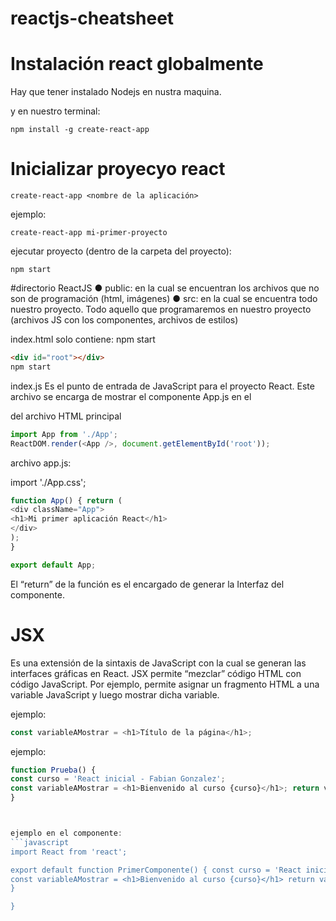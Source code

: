 # reactjs-cheatsheet

# Instalación react globalmente

Hay que tener instalado Nodejs en nustra maquina.

y en nuestro terminal:
```
npm install -g create-react-app
```

# Inicializar proyecyo react
```
create-react-app <nombre de la aplicación>
```

ejemplo:
```
create-react-app mi-primer-proyecto
```

ejecutar proyecto (dentro de la carpeta del proyecto):
```
npm start
```

#directorio ReactJS
●	public: en la cual se encuentran los archivos que no son de programación (html, imágenes)
●	src: en la cual se encuentra todo nuestro proyecto. Todo aquello que programaremos en nuestro proyecto (archivos JS con los componentes, archivos de estilos)

index.html
solo contiene:
npm start
```html
<div id="root"></div>
npm start
```
index.js
Es el punto de entrada de JavaScript para el proyecto React. Este archivo se encarga de mostrar el componente App.js en el <div id=”root”></div> del archivo HTML principal
```javascript
import App from './App';
ReactDOM.render(<App />, document.getElementById('root'));
```

archivo app.js:

import './App.css';
```javascript
function App() { return (
<div className="App">
<h1>Mi primer aplicación React</h1>
</div>
);
}

export default App;
```
El “return” de la función es el encargado de generar la Interfaz del componente.


# JSX
Es una extensión de la sintaxis de JavaScript con la cual se generan las interfaces gráficas en React.
JSX permite “mezclar” código HTML con código JavaScript. Por ejemplo, permite asignar un fragmento HTML a una variable JavaScript y luego mostrar dicha variable.

ejemplo:
```javascript
const variableAMostrar = <h1>Título de la página</h1>;
```

ejemplo:
```javascript
function Prueba() {
const curso = 'React inicial - Fabian Gonzalez';
const variableAMostrar = <h1>Bienvenido al curso {curso}</h1>; return variableAMostrar;
}



ejemplo en el componente:
```javascript
import React from 'react';

export default function PrimerComponente() { const curso = 'React inicial - Fabian Sato';
const variableAMostrar = <h1>Bienvenido al curso {curso}</h1> return variableAMostrar;
}

}
```

